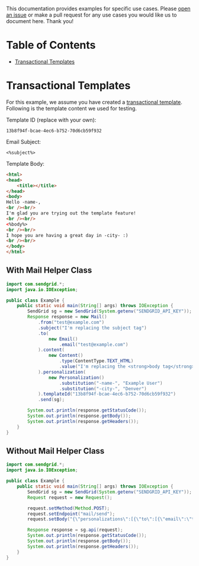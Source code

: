 This documentation provides examples for specific use cases. Please [open an issue](https://github.com/sendgrid/sendgrid-java/issues) or make a pull request for any use cases you would like us to document here. Thank you!

# Table of Contents

* [Transactional Templates](#transactional_templates)

<a name="transactional_templates"></a>
# Transactional Templates

For this example, we assume you have created a [transactional template](https://sendgrid.com/docs/User_Guide/Transactional_Templates/index.html). Following is the template content we used for testing.

Template ID (replace with your own):

```text
13b8f94f-bcae-4ec6-b752-70d6cb59f932
```

Email Subject:

```text
<%subject%>
```

Template Body:

```html
<html>
<head>
	<title></title>
</head>
<body>
Hello -name-,
<br /><br/>
I'm glad you are trying out the template feature!
<br /><br/>
<%body%>
<br /><br/>
I hope you are having a great day in -city- :)
<br /><br/>
</body>
</html>
```

## With Mail Helper Class

```java
import com.sendgrid.*;
import java.io.IOException;

public class Example {
    public static void main(String[] args) throws IOException {
        SendGrid sg = new SendGrid(System.getenv("SENDGRID_API_KEY"));
        Response response = new Mail()
            .from("test@example.com")
            .subject("I'm replacing the subject tag")
            .to( 
                new Email()
                    .email("test@example.com")
            ).content(
                new Content()
                    .type(ContentType.TEXT_HTML)
                    .value("I'm replacing the <strong>body tag</strong>")
            ).personalization(
                new Personalization()
                    .substitution("-name-", "Example User")
                    .substitution("-city-", "Denver")
            ).templateId("13b8f94f-bcae-4ec6-b752-70d6cb59f932")
            .send(sg);

        System.out.println(response.getStatusCode());
        System.out.println(response.getBody());
        System.out.println(response.getHeaders());
    }
}
```

## Without Mail Helper Class

```java
import com.sendgrid.*;
import java.io.IOException;

public class Example {
    public static void main(String[] args) throws IOException {
        SendGrid sg = new SendGrid(System.getenv("SENDGRID_API_KEY"));
        Request request = new Request();

        request.setMethod(Method.POST);
        request.setEndpoint("mail/send");
        request.setBody("{\"personalizations\":[{\"to\":[{\"email\":\"test@example.com\"}],\"substitutions\":{\"-name-\":\"Example User\",\"-city-\":\"Denver\"},\"subject\":\"Hello World from the SendGrid Java Library!\"}],\"from\":{\"email\":\"test@example.com\"},\"content\":[{\"type\":\"text/html\",\"value\": \"I'm replacing the <strong>body tag</strong>\"}],\"template_id\": \"13b8f94f-bcae-4ec6-b752-70d6cb59f932\"}");

        Response response = sg.api(request);
        System.out.println(response.getStatusCode());
        System.out.println(response.getBody());
        System.out.println(response.getHeaders());
    }
}
```